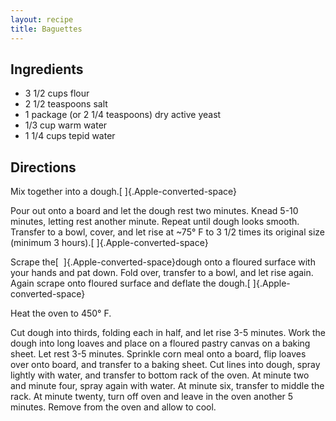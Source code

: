 ```yaml
---
layout: recipe
title: Baguettes
---
```


## Ingredients

* 3 1/2 cups flour
* 2 1/2 teaspoons salt
* 1 package (or 2 1/4 teaspoons) dry active yeast
* 1/3 cup warm water
* 1 1/4 cups tepid water

## Directions

Mix together into a dough.[ ]{.Apple-converted-space}

Pour out onto a board and let the dough rest two minutes. Knead 5-10
minutes, letting rest another minute. Repeat until dough looks smooth.
Transfer to a bowl, cover, and let rise at \~75° F to 3 1/2 times its
original size (minimum 3 hours).[ ]{.Apple-converted-space}

Scrape the[  ]{.Apple-converted-space}dough onto a floured surface with
your hands and pat down. Fold over, transfer to a bowl, and let rise
again. Again scrape onto floured surface and deflate the
dough.[ ]{.Apple-converted-space}

Heat the oven to 450° F.

Cut dough into thirds, folding each in half, and let rise 3-5 minutes.
Work the dough into long loaves and place on a floured pastry canvas on
a baking sheet. Let rest 3-5 minutes. Sprinkle corn meal onto a board,
flip loaves over onto board, and transfer to a baking sheet. Cut lines
into dough, spray lightly with water, and transfer to bottom rack of the
oven. At minute two and minute four, spray again with water. At minute
six, transfer to middle the rack. At minute twenty, turn off oven and
leave in the oven another 5 minutes. Remove from the oven and allow to
cool.
